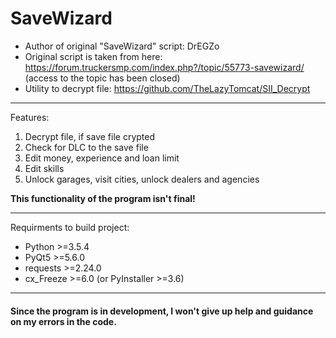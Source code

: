 # SaveWizard

* Author of original "SaveWizard" script: DrEGZo
* Original script is taken from here: <https://forum.truckersmp.com/index.php?/topic/55773-savewizard/> (access to the topic has been closed)
* Utility to decrypt file: <https://github.com/TheLazyTomcat/SII_Decrypt>

***

Features:
1. Decrypt file, if save file crypted
2. Check for DLC to the save file
3. Edit money, experience and loan limit
4. Edit skills
5. Unlock garages, visit cities, unlock dealers and agencies

**This functionality of the program isn't final!**

***

Requirments to build project:
* Python >=3.5.4
* PyQt5 >=5.6.0
* requests >=2.24.0
* cx_Freeze >=6.0 (or PyInstaller >=3.6)

***

#### Since the program is in development, I won't give up help and guidance on my errors in the code.
